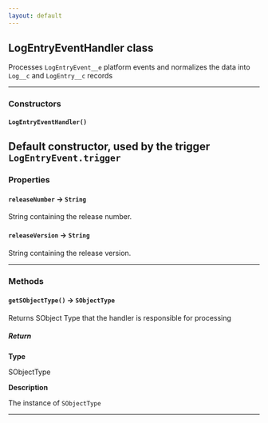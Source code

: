 ```yaml
---
layout: default
---
```


## LogEntryEventHandler class

Processes `LogEntryEvent__e` platform events and normalizes the data into `Log__c` and `LogEntry__c` records

---

### Constructors

#### `LogEntryEventHandler()`

## Default constructor, used by the trigger `LogEntryEvent.trigger`

### Properties

#### `releaseNumber` → `String`

String containing the release number.

#### `releaseVersion` → `String`

String containing the release version.

---

### Methods

#### `getSObjectType()` → `SObjectType`

Returns SObject Type that the handler is responsible for processing

##### Return

**Type**

SObjectType

**Description**

The instance of `SObjectType`

---

